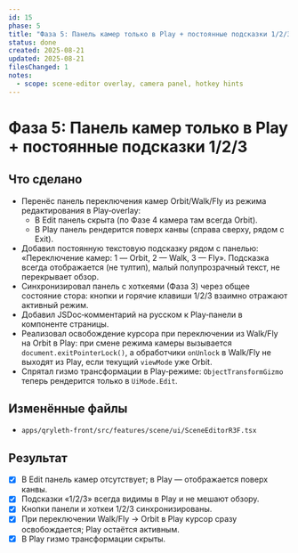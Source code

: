 ```yaml
---
id: 15
phase: 5
title: "Фаза 5: Панель камер только в Play + постоянные подсказки 1/2/3"
status: done
created: 2025-08-21
updated: 2025-08-21
filesChanged: 1
notes:
  - scope: scene-editor overlay, camera panel, hotkey hints
---
```


# Фаза 5: Панель камер только в Play + постоянные подсказки 1/2/3

## Что сделано
- Перенёс панель переключения камер Orbit/Walk/Fly из режима редактирования в Play‑overlay:
  - В Edit панель скрыта (по Фазе 4 камера там всегда Orbit).
  - В Play панель рендерится поверх канвы (справа сверху, рядом с Exit).
- Добавил постоянную текстовую подсказку рядом с панелью: «Переключение камер: 1 — Orbit, 2 — Walk, 3 — Fly».
  Подсказка всегда отображается (не тултип), малый полупрозрачный текст, не перекрывает обзор.
- Синхронизировал панель с хоткеями (Фаза 3) через общее состояние стора: кнопки и горячие клавиши 1/2/3 взаимно отражают активный режим.
- Добавил JSDoc‑комментарий на русском к Play‑панели в компоненте страницы.
- Реализовал освобождение курсора при переключении из Walk/Fly на Orbit в Play: при смене режима камеры вызывается `document.exitPointerLock()`,
  а обработчики `onUnlock` в Walk/Fly не выходят из Play, если текущий `viewMode` уже Orbit.
- Спрятал гизмо трансформации в Play‑режиме: `ObjectTransformGizmo` теперь рендерится только в `UiMode.Edit`.

## Изменённые файлы
- `apps/qryleth-front/src/features/scene/ui/SceneEditorR3F.tsx`

## Результат
- [x] В Edit панель камер отсутствует; в Play — отображается поверх канвы.
- [x] Подсказки «1/2/3» всегда видимы в Play и не мешают обзору.
- [x] Кнопки панели и хоткеи 1/2/3 синхронизированы.
- [x] При переключении Walk/Fly → Orbit в Play курсор сразу освобождается; Play остаётся активным.
- [x] В Play гизмо трансформации скрыты.
